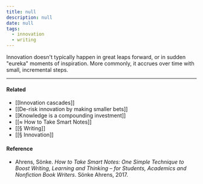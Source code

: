 ```yaml
---
title: null
description: null
date: null
tags:
  - innovation
  - writing
---
```


Innovation doesn't typically happen in great leaps forward, or in sudden "eureka" moments of inspiration. More commonly, it accrues over time with small, incremental steps.

---

#### Related

- [[Innovation cascades]]
- [[De-risk innovation by making smaller bets]]
- [[Knowledge is a compounding investment]]
- [[≈ How to Take Smart Notes]]
- [[§ Writing]]
- [[§ Innovation]]

#### Reference

- Ahrens, Sönke. _How to Take Smart Notes: One Simple Technique to Boost Writing, Learning and Thinking – for Students, Academics and Nonfiction Book Writers_. Sönke Ahrens, 2017.
